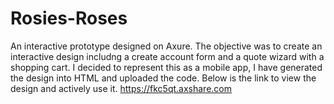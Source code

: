 # Rosies-Roses
An interactive prototype designed on Axure.
The objective was to create an interactive design includng a create account form and a quote wizard with a shopping cart. 
I decided to represent this as a mobile app, I have generated the design into HTML and uploaded the code.
Below is the link to view the design and actively use it.
https://fkc5qt.axshare.com
